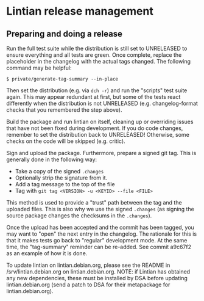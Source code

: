 Lintian release management
==========================



Preparing and doing a release
-----------------------------

Run the full test suite while the distribution is still set to
UNRELEASED to ensure everything and all tests are green.  Once
complete, replace the placeholder in the changelog with the
actual tags changed.  The following command may be helpful:

    $ private/generate-tag-summary --in-place

Then set the distribution (e.g. via `dch -r`) and run the "scripts" test
suite again.  This may appear redundant at first, but some of the
tests react differently when the distribution is not UNRELEASED
(e.g. changelog-format checks that you remembered the step above).

Build the package and run lintian on itself, cleaning up or overriding
issues that have not been fixed during development.  If you do code
changes, remember to set the distribution back to UNRELEASED!
Otherwise, some checks on the code will be skipped (e.g. critic).

Sign and upload the package.  Furthermore, prepare a signed git
tag.  This is generally done in the following way:

 * Take a copy of the signed `.changes`
 * Optionally strip the signature from it.
 * Add a tag message to the top of the file
 * Tag with `git tag <VERSION> -u <KEYID> --file <FILE>`

This method is used to provide a "trust" path between the tag and
the uploaded files.  This is also why we use the signed `.changes`
(as signing the source package changes the checksums in the `.changes`).

Once the upload has been accepted and the commit has been tagged, you
may want to "open" the next entry in the changelog.  The rationale for
this is that it makes tests go back to "regular" development mode.  At
the same time, the "tag-summary" reminder can be re-added.  See commit
a9c67f2 as an example of how it is done.


To update lintian on lintian.debian.org, please see the README in
/srv/lintian.debian.org on lintian.debian.org.  NOTE: if Lintian has
obtained any new dependencies, these must be installed by DSA before
updating lintian.debian.org (send a patch to DSA for their metapackage
for lintian.debian.org).
